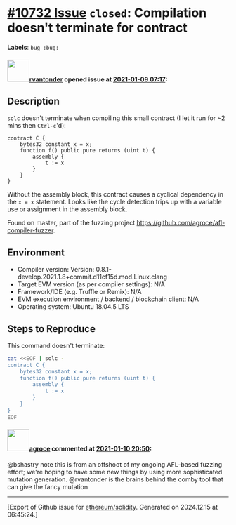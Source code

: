 # [\#10732 Issue](https://github.com/ethereum/solidity/issues/10732) `closed`: Compilation doesn't terminate for contract
**Labels**: `bug :bug:`


#### <img src="https://avatars.githubusercontent.com/u/888624?u=4e38ad3e2852ed1a3531b19cd44c8b3f00fc17eb&v=4" width="50">[rvantonder](https://github.com/rvantonder) opened issue at [2021-01-09 07:17](https://github.com/ethereum/solidity/issues/10732):

## Description

`solc` doesn't terminate when compiling this small contract (I let it run for ~2 mins then `Ctrl-c`'d):

```solidity
contract C { 
    bytes32 constant x = x;
    function f() public pure returns (uint t) {
        assembly {
            t := x
        }
    }
}
```

Without the assembly block, this contract causes a cyclical dependency in the `x = x` statement. Looks like the cycle detection trips up with a variable use or assignment in the assembly block.

Found on master, part of the fuzzing project https://github.com/agroce/afl-compiler-fuzzer.

## Environment

- Compiler version: Version: 0.8.1-develop.2021.1.8+commit.d11cf15d.mod.Linux.clang
- Target EVM version (as per compiler settings): N/A
- Framework/IDE (e.g. Truffle or Remix): N/A
- EVM execution environment / backend / blockchain client: N/A
- Operating system: Ubuntu 18.04.5 LTS

## Steps to Reproduce

This command doesn't terminate:

```bash
cat <<EOF | solc - 
contract C { 
    bytes32 constant x = x;
    function f() public pure returns (uint t) {
        assembly {
            t := x
        }
    }
}
EOF
```


#### <img src="https://avatars.githubusercontent.com/u/967816?u=e15de0869a62036529220016b1729fa1a6c18b5b&v=4" width="50">[agroce](https://github.com/agroce) commented at [2021-01-10 20:50](https://github.com/ethereum/solidity/issues/10732#issuecomment-757542001):

@bshastry note this is from an offshoot of my ongoing AFL-based fuzzing effort; we're hoping to have some new things by using more sophisticated mutation generation.  @rvantonder is the brains behind the comby tool that can give the fancy mutation


-------------------------------------------------------------------------------



[Export of Github issue for [ethereum/solidity](https://github.com/ethereum/solidity). Generated on 2024.12.15 at 06:45:24.]
